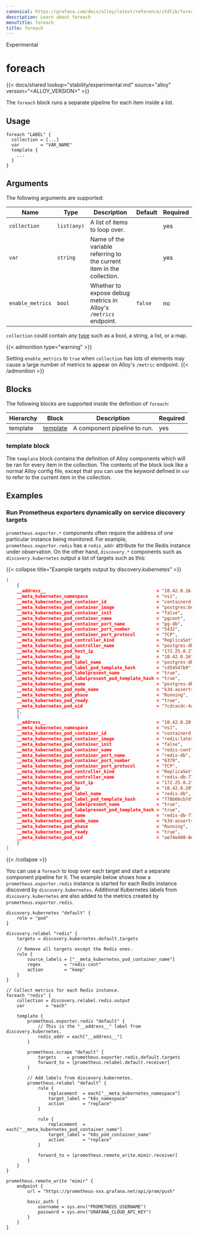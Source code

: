 ```yaml
---
canonical: https://grafana.com/docs/alloy/latest/reference/stdlib/foreach/
description: Learn about foreach
menuTitle: foreach
title: foreach
---
```


<span class="badge docs-labels__stage docs-labels__item">Experimental</span>

# foreach

{{< docs/shared lookup="stability/experimental.md" source="alloy" version="<ALLOY_VERSION>" >}}

The `foreach` block runs a separate pipeline for each item inside a list.

## Usage

```alloy
foreach "LABEL" {
  collection = [...]
  var        = "VAR_NAME"
  template {
    ...
  }
}
```

## Arguments

The following arguments are supported:

Name             | Type        | Description                                                           | Default | Required
-----------------|-------------|-----------------------------------------------------------------------|---------|---------
`collection`     | `list(any)` | A list of items to loop over.                                         |         | yes
`var`            | `string`    | Name of the variable referring to the current item in the collection. |         | yes
`enable_metrics` | `bool`      | Whether to expose debug metrics in Alloy's `/metrics` endpoint.       | `false` | no

`collection` could contain any [type][types] such as a bool, a string, a list, or a map.

{{< admonition type="warning" >}}

Setting `enable_metrics` to `true` when `collection` has lots of elements may cause a large number of metrics to appear on Alloy's `/metric` endpoint.
{{< /admonition >}}

[types]: ../../../get-started/configuration-syntax/expressions/types_and_values

## Blocks

The following blocks are supported inside the definition of `foreach`:

Hierarchy | Block        | Description                  | Required
----------|--------------|------------------------------|---------
template  | [template][] | A component pipeline to run. | yes

[template]: #template-block

### template block

The `template` block contains the definition of Alloy components which will be ran for every item in the collection.
The contents of the block look like a normal Alloy config file, except that you can use the keyword defined in `var` to refer to the current item in the collection.

## Examples

### Run Prometheus exporters dynamically on service discovery targets

`prometheus.exporter.*` components often require the address of one particular instance being monitored.
For example, `prometheus.exporter.redis` has a `redis_addr` attribute for the Redis instance under observation.
On the other hand, `discovery.*` components such as `discovery.kubernetes` output a list of targets such as this:

{{< collapse title="Example targets output by discovery.kubernetes" >}}
```json
[
	{
	__address__                                          = "10.42.0.16:5432",
	__meta_kubernetes_namespace                          = "ns1",
	__meta_kubernetes_pod_container_id                   = "containerd://96b77d035d0bbe27bb173d8fc0c56d21965892a50e4e6eab9f6cffdb90b275fb",
	__meta_kubernetes_pod_container_image                = "postgres:bullseye",
	__meta_kubernetes_pod_container_init                 = "false",
	__meta_kubernetes_pod_container_name                 = "pgcont",
	__meta_kubernetes_pod_container_port_name            = "pg-db",
	__meta_kubernetes_pod_container_port_number          = "5432",
	__meta_kubernetes_pod_container_port_protocol        = "TCP",
	__meta_kubernetes_pod_controller_kind                = "ReplicaSet",
	__meta_kubernetes_pod_controller_name                = "postgres-db-cd54547b9",
	__meta_kubernetes_pod_host_ip                        = "172.25.0.2",
	__meta_kubernetes_pod_ip                             = "10.42.0.16",
	__meta_kubernetes_pod_label_name                     = "postgres-db",
	__meta_kubernetes_pod_label_pod_template_hash        = "cd54547b9",
	__meta_kubernetes_pod_labelpresent_name              = "true",
	__meta_kubernetes_pod_labelpresent_pod_template_hash = "true",
	__meta_kubernetes_pod_name                           = "postgres-db-cd54547b9-4zpds",
	__meta_kubernetes_pod_node_name                      = "k3d-asserts-test-server-0",
	__meta_kubernetes_pod_phase                          = "Running",
	__meta_kubernetes_pod_ready                          = "true",
	__meta_kubernetes_pod_uid                            = "7cdcacdc-4a2d-460a-b1fb-6340700c4cac",
	},
	{
	__address__                                          = "10.42.0.20:6379",
	__meta_kubernetes_namespace                          = "ns1",
	__meta_kubernetes_pod_container_id                   = "containerd://68f2f0eacd880eb4a141d833aafc1f297f7d9bdf00f4c787f9fcc964a039d278",
	__meta_kubernetes_pod_container_image                = "redis:latest",
	__meta_kubernetes_pod_container_init                 = "false",
	__meta_kubernetes_pod_container_name                 = "redis-cont",
	__meta_kubernetes_pod_container_port_name            = "redis-db",
	__meta_kubernetes_pod_container_port_number          = "6379",
	__meta_kubernetes_pod_container_port_protocol        = "TCP",
	__meta_kubernetes_pod_controller_kind                = "ReplicaSet",
	__meta_kubernetes_pod_controller_name                = "redis-db-778b66cb7d",
	__meta_kubernetes_pod_host_ip                        = "172.25.0.2",
	__meta_kubernetes_pod_ip                             = "10.42.0.20",
	__meta_kubernetes_pod_label_name                     = "redis-db",
	__meta_kubernetes_pod_label_pod_template_hash        = "778b66cb7d",
	__meta_kubernetes_pod_labelpresent_name              = "true",
	__meta_kubernetes_pod_labelpresent_pod_template_hash = "true",
	__meta_kubernetes_pod_name                           = "redis-db-778b66cb7d-wxmf6",
	__meta_kubernetes_pod_node_name                      = "k3d-asserts-test-server-0",
	__meta_kubernetes_pod_phase                          = "Running",
	__meta_kubernetes_pod_ready                          = "true",
	__meta_kubernetes_pod_uid                            = "ae74e400-8eda-4b02-b4c8-669473fb001b",
	}
]
```
{{< /collapse >}}

You can use a `foreach` to loop over each target and start a separate component pipeline for it.
The example below shows how a `prometheus.exporter.redis` instance is started for each Redis instance discoverd by `discovery.kubernetes`.
Additional Kubernetes labels from `discovery.kubernetes` are also added to the metrics created by `prometheus.exporter.redis`.

```alloy
discovery.kubernetes "default" {
    role = "pod"
}

discovery.relabel "redis" {
    targets = discovery.kubernetes.default.targets

    // Remove all targets except the Redis ones.
    rule {
        source_labels = ["__meta_kubernetes_pod_container_name"]
        regex         = "redis-cont"
        action        = "keep"
    }
}

// Collect metrics for each Redis instance.
foreach "redis" {
    collection = discovery.relabel.redis.output
    var        = "each"

    template {
        prometheus.exporter.redis "default" {
            // This is the "__address__" label from discovery.kubernetes.
            redis_addr = each["__address__"]
        }

        prometheus.scrape "default" {
            targets    = prometheus.exporter.redis.default.targets
            forward_to = [prometheus.relabel.default.receiver]
        }

        // Add labels from discovery.kubernetes.
        prometheus.relabel "default" {
            rule {
                replacement  = each["__meta_kubernetes_namespace"]
                target_label = "k8s_namespace"
                action       = "replace"
            }

            rule {
                replacement  = each["__meta_kubernetes_pod_container_name"]
                target_label = "k8s_pod_container_name"
                action       = "replace"
            }

            forward_to = [prometheus.remote_write.mimir.receiver]
        }
    }
}

prometheus.remote_write "mimir" {
    endpoint {
        url = "https://prometheus-xxx.grafana.net/api/prom/push"

        basic_auth {
            username = sys.env("PROMETHEUS_USERNAME")
            password = sys.env("GRAFANA_CLOUD_API_KEY")
        }
    }
}
```
